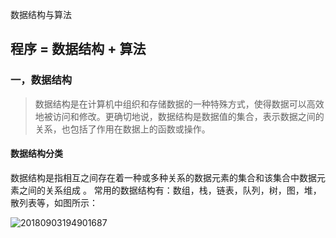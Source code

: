 数据结构与算法

## 程序 = 数据结构 + 算法

### 一，数据结构

> 数据结构是在计算机中组织和存储数据的一种特殊方式，使得数据可以高效地被访问和修改。更确切地说，数据结构是数据值的集合，表示数据之间的关系，也包括了作用在数据上的函数或操作。



#### 数据结构分类

数据结构是指相互之间存在着一种或多种关系的数据元素的集合和该集合中数据元素之间的关系组成 。 
常用的数据结构有：数组，栈，链表，队列，树，图，堆，散列表等，如图所示：

![20180903194901687](https://raw.githubusercontent.com/loveagri/note/master/ud-img/20180903194901687-1562298334830.png)